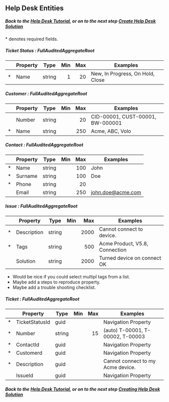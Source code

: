## Help Desk Entities

##### Back to the [Help Desk Tutorial](readme.md), or on to the next step [Create Help Desk Solution](CreateHelpDeskSolution.md)

\* denotes required fields.

##### Ticket Status : FullAuditedAggregateRoot
|   | Property      | Type                     | Min | Max  | Examples                         |
|---|---------------|--------------------------|-----:|-----:|----------------------------------|
| * | Name          | string                   | 1   | 20   | New, In Progress, On Hold, Close |

##### Customer : FullAuditedAggregateRoot
|   | Property      | Type                     | Min  | Max  | Examples                         |
|---|---------------|--------------------------|-----:|-----:|----------------------------------|
|   | Number        | string                   |      | 20   | CID-00001, CUST-00001, BW-000001 |
| * | Name          | string                   |      | 250  | Acme, ABC, Volo                  |

##### Contact : FullAuditedAggregateRoot
|   | Property      | Type                     | Min  | Max  | Examples                         |
|---|---------------|--------------------------|-----:|-----:|----------------------------------|
| * | Name          | string                   |      | 100  | John                             |
| * | Surname       | string                   |      | 100  | Doe                              |
| * | Phone         | string                   |      | 20   |                                  |
|   | Email         | string                   |      | 250  | john.doe@acme.com                |

##### Issue : FullAuditedAggregateRoot
|   | Property      | Type                     | Min  | Max  | Examples                         |
|---|---------------|--------------------------|-----:|-----:|----------------------------------|
| * | Description   | string                   |      | 2000 | Cannot connect to device.        |
| * | Tags          | string                   |      | 500  | Acme Product, V5.8, Connection   |
|   | Solution      | string                   |      | 2000 | Turned device on connect OK      |

- Would be nice if you could select multipl tags from a list.
- Maybe add a steps to reproduce property.
- Maybe add a trouble shooting checklist.

##### Ticket : FullAuditedAggregateRoot
|   | Property      | Type                     | Min  | Max  | Examples                         |
|---|---------------|--------------------------|-----:|-----:|----------------------------------|
| * | TicketStatusId| guid                     |      |      | Navigation Property              |
| * | Number        | string                   |      | 15   | (auto) T-00001, T-00002, T-00003 |
| * | ContactId     | guid                     |      |      | Navigation Property              |
| * | Customerd     | guid                     |      |      | Navigation Property              |
| * | Description   | guid                     |      |      | Cannot connect to my Acme device.|
|   | IssueId       | guid                     |      |      | Navigation Property              |

##### Back to the [Help Desk Tutorial](readme.md), or on to the next step [Creating Help Desk Solution](CreatingHelpDeskSolution.md)